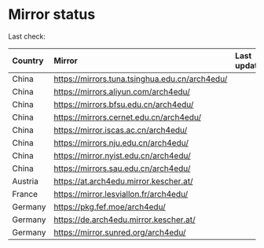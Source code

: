<script src="./time.js"></script>
# Mirror status
Last check: <script type="text/javascript">localize(1713943009.5674808);</script>

|Country|Mirror|Last update|
|:------|:-----|:----------|
|China|https://mirrors.tuna.tsinghua.edu.cn/arch4edu/|<script type="text/javascript">localize(1713897462);</script>|
|China|https://mirrors.aliyun.com/arch4edu/|<script type="text/javascript">localize(1713897462);</script>|
|China|https://mirrors.bfsu.edu.cn/arch4edu/|<script type="text/javascript">localize(1713897462);</script>|
|China|https://mirrors.cernet.edu.cn/arch4edu/|<script type="text/javascript">localize(1713897462);</script>|
|China|https://mirror.iscas.ac.cn/arch4edu/|<script type="text/javascript">localize(1713897462);</script>|
|China|https://mirrors.nju.edu.cn/arch4edu/|<script type="text/javascript">localize(1713897462);</script>|
|China|https://mirror.nyist.edu.cn/arch4edu/|<script type="text/javascript">localize(1713897462);</script>|
|China|https://mirrors.sau.edu.cn/arch4edu/|<script type="text/javascript">localize(1713897462);</script>|
|Austria|https://at.arch4edu.mirror.kescher.at/|<script type="text/javascript">localize(1713897462);</script>|
|France|https://mirror.lesviallon.fr/arch4edu/|<script type="text/javascript">localize(1713897462);</script>|
|Germany|https://pkg.fef.moe/arch4edu/|<script type="text/javascript">localize(1713897462);</script>|
|Germany|https://de.arch4edu.mirror.kescher.at/|<script type="text/javascript">localize(1713897462);</script>|
|Germany|https://mirror.sunred.org/arch4edu/|<script type="text/javascript">localize(1713897462);</script>|

<script src="./tablefilter/tablefilter.js"></script>
<script src="./table.js"></script>
